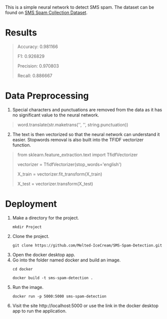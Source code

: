 This is a simple neural network to detect SMS spam. The dataset can be found on [SMS Spam Collection Dataset](https://www.kaggle.com/datasets/uciml/sms-spam-collection-dataset).

# Results
> Accuracy: 0.981166
>
> F1: 0.926829
>
> Precision: 0.970803
>
> Recall: 0.886667

# Data Preprocessing
1. Special characters and punctuations are removed from the data as it has no significant value to the neural network.
> word.translate(str.maketrans('', '', string.punctuation))
2. The text is then vectorized so that the neural network can understand it easier. Stopwords removal is also built into the TFIDF vectorizer function.
> from sklearn.feature_extraction.text import TfidfVectorizer
>
> vectorizer = TfidfVectorizer(stop_words='english')
> 
> X_train = vectorizer.fit_transform(X_train)
> 
> X_test = vectorizer.transform(X_test)

# Deployment
1. Make a directory for the project.
   ```
   mkdir Project
   ```
2. Clone the project.
   ```
   git clone https://github.com/Melted-IceCream/SMS-Spam-Detection.git
   ```
3. Open the docker desktop app.
4. Go into the folder named docker and build an image.
   ```
   cd docker
   ```
   ```
   docker build -t sms-spam-detection .
   ```
5. Run the image.
   ```
   docker run -p 5000:5000 sms-spam-detection
   ```
6. Visit the site http://localhost:5000 or use the link in the docker desktop app to run the application.
